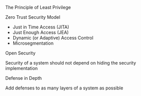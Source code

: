 The Principle of Least Privilege

Zero Trust Security Model

- Just in Time Access (JITA)
- Just Enough Access (JEA)
- Dynamic (or Adaptive) Access Control
- Microsegmentation

Open Security

Security of a system should not depend on hiding the security implementation

Defense in Depth

Add defenses to as many layers of a system as possible

